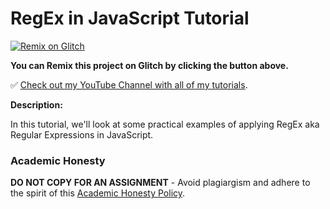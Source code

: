 # RegEx in JavaScript Tutorial

[![Remix on Glitch](https://cdn.glitch.com/2703baf2-b643-4da7-ab91-7ee2a2d00b5b%2Fremix-button.svg)](https://glitch.com/edit/#!/import/github/gitdagray/regex_js_examples)

**You can Remix this project on Glitch by clicking the button above.**

✅ [Check out my YouTube Channel with all of my tutorials](https://www.youtube.com/DaveGrayTeachesCode).

**Description:**

In this tutorial, we'll look at some practical examples of applying RegEx aka Regular Expressions in JavaScript.

### Academic Honesty

**DO NOT COPY FOR AN ASSIGNMENT** - Avoid plagiargism and adhere to the spirit of this [Academic Honesty Policy](https://www.freecodecamp.org/news/academic-honesty-policy/).
